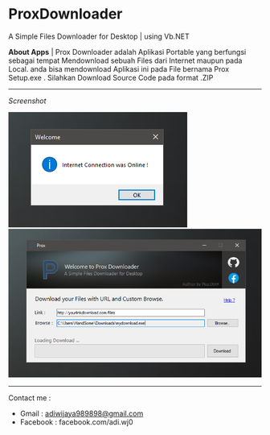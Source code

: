 # ProxDownloader
A Simple Files Downloader for Desktop | using Vb.NET

**About Apps** | Prox Downloader adalah Aplikasi Portable yang berfungsi sebagai tempat Mendownload sebuah Files dari Internet maupun pada Local. anda bisa mendownload Aplikasi ini pada File bernama Prox Setup.exe . Silahkan Download Source Code pada format .ZIP

---------------------

*Screenshot*

![alt text](https://raw.githubusercontent.com/lnxcrew/ProxDownloader/master/Screenshot/Screenshot_1.png)
![alt text](https://raw.githubusercontent.com/lnxcrew/ProxDownloader/master/Screenshot/Screenshot_2.png)

--------------------
Contact me :
- Gmail : adiwijaya989898@gmail.com
- Facebook : facebook.com/adi.wj0
